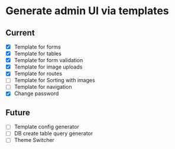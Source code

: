 # Generate admin UI via templates

## Current

- [x] Template for forms
- [x] Template for tables
- [x] Template for form validation
- [x] Template for image uploads
- [x] Template for routes
- [ ] Template for Sorting with images
- [ ] Template for navigation
- [x] Change password

## Future

- [ ] Template config generator
- [ ] DB create table query generator
- [ ] Theme Switcher
